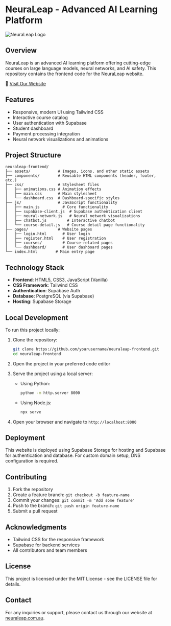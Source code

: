 # NeuraLeap - Advanced AI Learning Platform

![NeuraLeap Logo](assets/icons/favicon.png)

## Overview

NeuraLeap is an advanced AI learning platform offering cutting-edge courses on large language models, neural networks, and AI safety. This repository contains the frontend code for the NeuraLeap website.

🔗 [Visit Our Website](https://neuraleap.com.au)

## Features

- Responsive, modern UI using Tailwind CSS
- Interactive course catalog
- User authentication with Supabase
- Student dashboard
- Payment processing integration
- Neural network visualizations and animations

## Project Structure

```
neuraleap-frontend/
├── assets/            # Images, icons, and other static assets
├── components/        # Reusable HTML components (header, footer, etc.)
├── css/               # Stylesheet files
│   ├── animations.css # Animation effects
│   ├── main.css       # Main stylesheet
│   └── dashboard.css  # Dashboard-specific styles
├── js/                # JavaScript functionality
│   ├── main.js          # Core functionality
│   ├── supabase-client.js  # Supabase authentication client
│   ├── neural-network.js   # Neural network visualizations
│   ├── chatbot.js         # Interactive chatbot
│   └── course-detail.js   # Course detail page functionality
├── pages/             # Website pages
│   ├── login.html       # User login
│   ├── register.html    # User registration
│   ├── courses/         # Course-related pages
│   └── dashboard/       # User dashboard pages
└── index.html        # Main entry page
```

## Technology Stack

- **Frontend**: HTML5, CSS3, JavaScript (Vanilla)
- **CSS Framework**: Tailwind CSS
- **Authentication**: Supabase Auth
- **Database**: PostgreSQL (via Supabase)
- **Hosting**: Supabase Storage

## Local Development

To run this project locally:

1. Clone the repository:
   ```bash
   git clone https://github.com/yourusername/neuraleap-frontend.git
   cd neuraleap-frontend
   ```

2. Open the project in your preferred code editor

3. Serve the project using a local server:
   - Using Python:
     ```bash
     python -m http.server 8000
     ```
   - Using Node.js:
     ```bash
     npx serve
     ```

4. Open your browser and navigate to `http://localhost:8000`

## Deployment

This website is deployed using Supabase Storage for hosting and Supabase for authentication and database. For custom domain setup, DNS configuration is required.

## Contributing

1. Fork the repository
2. Create a feature branch: `git checkout -b feature-name`
3. Commit your changes: `git commit -m 'Add some feature'`
4. Push to the branch: `git push origin feature-name`
5. Submit a pull request

## Acknowledgments

- Tailwind CSS for the responsive framework
- Supabase for backend services
- All contributors and team members

## License

This project is licensed under the MIT License - see the LICENSE file for details.

## Contact

For any inquiries or support, please contact us through our website at [neuraleap.com.au](https://neuraleap.com.au). 